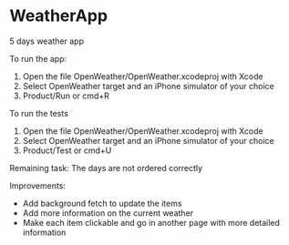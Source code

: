 # WeatherApp
5 days weather app

To run the app:

1. Open the file OpenWeather/OpenWeather.xcodeproj with Xcode
2. Select OpenWeather target and an iPhone simulator of your choice
3. Product/Run or cmd+R

To run the tests

1. Open the file OpenWeather/OpenWeather.xcodeproj with Xcode
2. Select OpenWeather target and an iPhone simulator of your choice
3. Product/Test or cmd+U

Remaining task:
The days are not ordered correctly

Improvements:
- Add background fetch to update the items
- Add more information on the current weather
- Make each item clickable and go in another page with more detailed information
